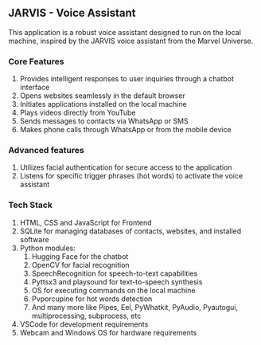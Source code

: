 ## JARVIS - Voice Assistant

This application is a robust voice assistant designed to run on the local machine, inspired by the JARVIS voice assistant from the Marvel Universe.

### Core Features
1. Provides intelligent responses to user inquiries through a chatbot interface
2. Opens websites seamlessly in the default browser
3. Initiates applications installed on the local machine
4. Plays videos directly from YouTube
5. Sends messages to contacts via WhatsApp or SMS
6. Makes phone calls through WhatsApp or from the mobile device

### Advanced features
1. Utilizes facial authentication for secure access to the application
2. Listens for specific trigger phrases (hot words) to activate the voice assistant

### Tech Stack
1. HTML, CSS and JavaScript for Frontend
2. SQLite for managing databases of contacts, websites, and installed software
3. Python modules:
   1. Hugging Face for the chatbot
   2. OpenCV for facial recognition
   3. SpeechRecognition for speech-to-text capabilities
   4. Pyttsx3 and playsound for text-to-speech synthesis
   5. OS for executing commands on the local machine
   6. Pvporcupine for hot words detection
   7. And many more like Pipes, Eel, PyWhatkit, PyAudio, Pyautogui, multiprocessing, subprocess, etc
4. VSCode for development requirements
5. Webcam and Windows OS for hardware requirements
